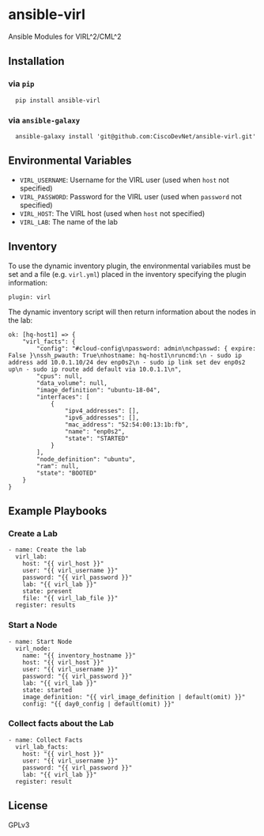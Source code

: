 # ansible-virl

Ansible Modules for VIRL^2/CML^2

## Installation

### via ``pip``

```
  pip install ansible-virl
```

### via ``ansible-galaxy``

```
  ansible-galaxy install 'git@github.com:CiscoDevNet/ansible-virl.git'
```

## Environmental Variables

* `VIRL_USERNAME`: Username for the VIRL user (used when `host` not specified)
* `VIRL_PASSWORD`: Password for the VIRL user (used when `password` not specified)
* `VIRL_HOST`: The VIRL host (used when `host` not specified)
* `VIRL_LAB`: The name of the lab

## Inventory

To use the dynamic inventory plugin, the environmental variabiles must be set and a file (e.g. `virl.yml`) placed in the inventory specifying the plugin information:

```
plugin: virl
```

The dynamic inventory script will then return information about the nodes in the
lab:

```
ok: [hq-host1] => {
    "virl_facts": {
        "config": "#cloud-config\npassword: admin\nchpasswd: { expire: False }\nssh_pwauth: True\nhostname: hq-host1\nruncmd:\n - sudo ip address add 10.0.1.10/24 dev enp0s2\n - sudo ip link set dev enp0s2 up\n - sudo ip route add default via 10.0.1.1\n",
        "cpus": null,
        "data_volume": null,
        "image_definition": "ubuntu-18-04",
        "interfaces": [
            {
                "ipv4_addresses": [],
                "ipv6_addresses": [],
                "mac_address": "52:54:00:13:1b:fb",
                "name": "enp0s2",
                "state": "STARTED"
            }
        ],
        "node_definition": "ubuntu",
        "ram": null,
        "state": "BOOTED"
    }
}
```

## Example Playbooks

### Create a Lab
    - name: Create the lab
      virl_lab:
        host: "{{ virl_host }}"
        user: "{{ virl_username }}"
        password: "{{ virl_password }}"
        lab: "{{ virl_lab }}"
        state: present
        file: "{{ virl_lab_file }}"
      register: results

### Start a Node

    - name: Start Node
      virl_node:
        name: "{{ inventory_hostname }}"
        host: "{{ virl_host }}"
        user: "{{ virl_username }}"
        password: "{{ virl_password }}"
        lab: "{{ virl_lab }}"
        state: started
        image_definition: "{{ virl_image_definition | default(omit) }}"
        config: "{{ day0_config | default(omit) }}"

### Collect facts about the Lab
    - name: Collect Facts
      virl_lab_facts:
        host: "{{ virl_host }}"
        user: "{{ virl_username }}"
        password: "{{ virl_password }}"
        lab: "{{ virl_lab }}"
      register: result

## License

GPLv3
